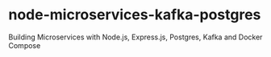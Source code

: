 # node-microservices-kafka-postgres
Building Microservices with Node.js, Express.js, Postgres, Kafka and Docker Compose
